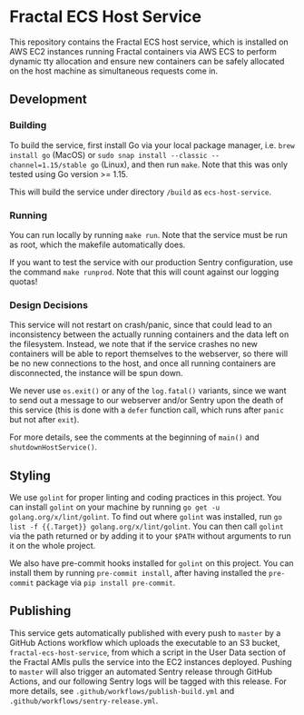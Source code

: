 # Fractal ECS Host Service

This repository contains the Fractal ECS host service, which is installed on AWS EC2 instances running Fractal containers via AWS ECS to perform dynamic tty allocation and ensure new containers can be safely allocated on the host machine as simultaneous requests come in.

## Development

### Building

To build the service, first install Go via your local package manager, i.e. `brew install go` (MacOS) or `sudo snap install --classic --channel=1.15/stable go` (Linux), and then run `make`. Note that this was only tested using Go version >= 1.15.

This will build the service under directory `/build` as `ecs-host-service`.

### Running

You can run locally by running `make run`. Note that the service must be run as root, which the makefile automatically does.

If you want to test the service with our production Sentry configuration, use the command `make runprod`. Note that this will count against our logging quotas!

### Design Decisions

This service will not restart on crash/panic, since that could lead to an inconsistency between the actually running containers and the data left on the filesystem. Instead, we note that if the service crashes no new containers will be able to report themselves to the webserver, so there will be no new connections to the host, and once all running containers are disconnected, the instance will be spun down.

We never use `os.exit()` or any of the `log.fatal()` variants, since we want to send out a message to our webserver and/or Sentry upon the death of this service (this is done with a `defer` function call, which runs after `panic` but not after `exit`).

For more details, see the comments at the beginning of `main()` and `shutdownHostService()`.

## Styling

We use `golint` for proper linting and coding practices in this project. You can install `golint` on your machine by running `go get -u golang.org/x/lint/golint`. To find out where `golint` was installed, run `go list -f {{.Target}} golang.org/x/lint/golint`. You can then call `golint` via the path returned or by adding it to your `$PATH` without arguments to run it on the whole project.

We also have pre-commit hooks installed for `golint` on this project. You can install them by running `pre-commit install`, after having installed the `pre-commit` package via `pip install pre-commit`.

## Publishing

This service gets automatically published with every push to `master` by a GitHub Actions workflow which uploads the executable to an S3 bucket, `fractal-ecs-host-service`, from which a script in the User Data section of the Fractal AMIs pulls the service into the EC2 instances deployed. Pushing to `master` will also trigger an automated Sentry release through GitHub Actions, and our following Sentry logs will be tagged with this release. For more details, see `.github/workflows/publish-build.yml` and `.github/workflows/sentry-release.yml`.
